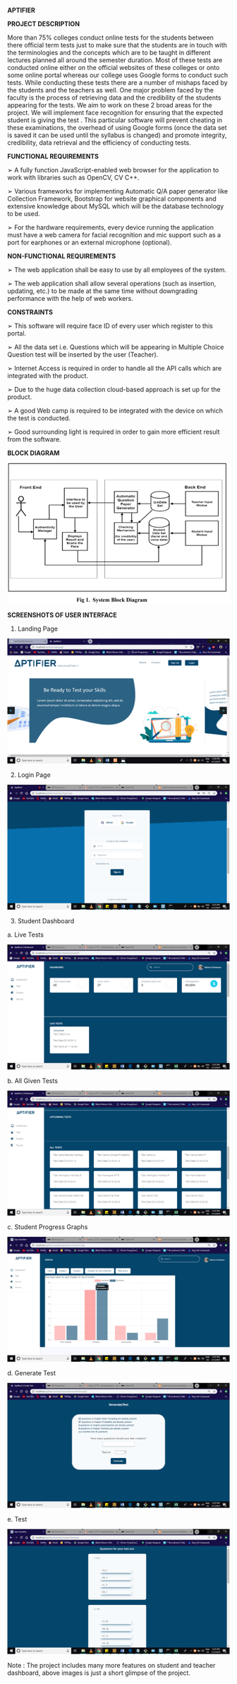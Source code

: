 <b>APTIFIER</b>

<b>PROJECT DESCRIPTION</b>

More than 75% colleges conduct online tests for the students between there official term tests just to make
sure that the students are in touch with the terminologies and the concepts which are to be taught in different
lectures planned all around the semester duration. Most of these tests are conducted online either on the
official websites of these colleges or onto some online portal whereas our college uses Google forms to
conduct such tests. While conducting these tests there are a number of mishaps faced by the students and the
teachers as well. One major problem faced by the faculty is the process of retrieving data and the credibility
of the students appearing for the tests. We aim to work on these 2 broad areas for the project. We will
implement face recognition for ensuring that the expected student is giving the test . This particular software
will prevent cheating in these examinations, the overhead of using Google forms (once the data set is saved
it can be used until the syllabus is changed) and promote integrity, credibility, data retrieval and the
efficiency of conducting tests.

<b>FUNCTIONAL REQUIREMENTS</b>

➢ A fully function JavaScript-enabled web browser for the application to work with
libraries such as OpenCV, CV C++.

➢ Various frameworks for implementing Automatic Q/A paper generator like
Collection Framework, Bootstrap for website graphical components and
extensive knowledge about MySQL which will be the database technology to be used.

➢ For the hardware requirements, every device running the application must have
a web camera for facial recognition and mic support such as a port for earphones
or an external microphone (optional).

<b>NON-FUNCTIONAL REQUIREMENTS</b>

➢ The web application shall be easy to use by all employees of the system.

➢ The web application shall allow several operations (such as insertion, updating, etc.)
to be made at the same time without downgrading performance with the help of
web workers.

<b>CONSTRAINTS</b>

➢ This software will require face ID of every user which register to this portal.

➢ All the data set i.e. Questions which will be appearing in Multiple Choice Question test
will be inserted by the user (Teacher).

➢ Internet Access is required in order to handle all the API calls which are integrated with
the product.

➢ Due to the huge data collection cloud-based approach is set up for the product.

➢ A good Web camp is required to be integrated with the device on which the test is conducted.

➢ Good surrounding light is required in order to gain more efficient result from the software.

<b>BLOCK DIAGRAM</b>

<img src="screenshots/blockdiag.png">

<b>SCREENSHOTS OF USER INTERFACE</b>

1. Landing Page
<img src="screenshots/landingpg.png">

2. Login Page
<img src="screenshots/login.png">

3. Student Dashboard

a. Live Tests

<img src="screenshots/student.png">

b. All Given Tests

<img src="screenshots/alltests.png">

c. Student Progress Graphs

<img src="screenshots/graph2.png">

d. Generate Test

<img src="screenshots/generatetest.png">

e. Test

<img src="screenshots/test.png">

Note : The project includes many more features on student and teacher dashboard, above images is just a short glimpse of the project.


